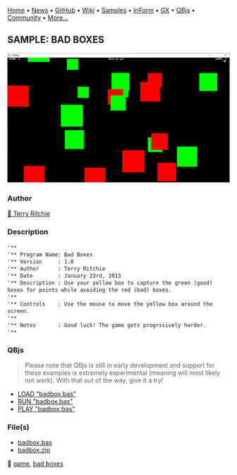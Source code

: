 [Home](https://qb64.com) • [News](../../news.md) • [GitHub](https://github.com/QB64Official/qb64) • [Wiki](https://github.com/QB64Official/qb64/wiki) • [Samples](../../samples.md) • [InForm](../../inform.md) • [GX](../../gx.md) • [QBjs](../../qbjs.md) • [Community](../../community.md) • [More...](../../more.md)

## SAMPLE: BAD BOXES

![screenshot.png](img/screenshot.png)

### Author

[🐝 Terry Ritchie](../terry-ritchie.md) 

### Description

```text
'**
'** Program Name: Bad Boxes
'** Version     : 1.0
'** Author      : Terry Ritchie
'** Date        : January 23rd, 2013
'** Description : Use your yellow box to capture the green (good) boxes for points while avoiding the red (bad) boxes.
'**
'** Controls    : Use the mouse to move the yellow box around the screen.
'**
'** Notes       : Good luck! The game gets progrssively harder.
'**
```

### QBjs

> Please note that QBjs is still in early development and support for these examples is extremely experimental (meaning will most likely not work). With that out of the way, give it a try!

* [LOAD "badbox.bas"](https://v6p9d9t4.ssl.hwcdn.net/html/6022890/index.html?src=https://qb64.com/samples/bad-boxes/src/badbox.bas)
* [RUN "badbox.bas"](https://v6p9d9t4.ssl.hwcdn.net/html/6022890/index.html?mode=auto&src=https://qb64.com/samples/bad-boxes/src/badbox.bas)
* [PLAY "badbox.bas"](https://v6p9d9t4.ssl.hwcdn.net/html/6022890/index.html?mode=play&src=https://qb64.com/samples/bad-boxes/src/badbox.bas)

### File(s)

* [badbox.bas](src/badbox.bas)
* [badbox.zip](src/badbox.zip)

🔗 [game](../game.md), [bad boxes](../bad-boxes.md)
